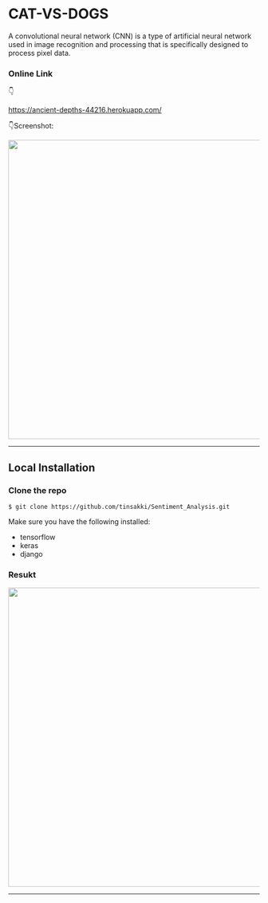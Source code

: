 # CAT-VS-DOGS

A convolutional neural network (CNN) is a type of artificial neural network used in image recognition and processing that is specifically designed to process pixel data.

### Online Link
:point_down:


https://ancient-depths-44216.herokuapp.com/

:point_down:Screenshot:

<p align="center">
  <img src="https://i.postimg.cc/FzrpsHZn/2.png" width="600px" alt="">
</p>

------------------


## Local Installation

### Clone the repo
```shell
$ git clone https://github.com/tinsakki/Sentiment_Analysis.git
```

Make sure you have the following installed:
- tensorflow
- keras
- django


### Resukt

<p align="center">
  <img src="https://i.postimg.cc/bYVk2gNv/catvsdogs.png" width="600px" alt="">
</p>

------------------
